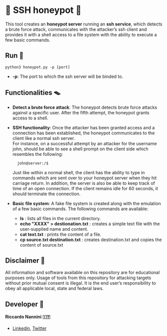 # :honey_pot: SSH honeypot :honey_pot:
This tool creates an **honeypot server** running an **ssh service**, which detects a brute force attack, communicates with the attacker’s ssh client and provides it with a shell access
to a file system with the ability to execute a few basic commands.

## Run :bee:

	python3 honeypot.py -p [port]
 - **-p**: The port to which the ssh server will be binded to.

## Functionalities :mouse_trap:

- **Detect a brute force attack**: The honeypot detects brute force attacks against a specific user. After the fifth attempt, the honeypot grants access to a shell.
- **SSH functionality**: Once the attacker has been granted access and a connection has been established, the honeypot communicates to the client like a normal ssh server. <br>For instance, on a successful attempt by an attacker for the username john, should be able to see a shell prompt on the client side which resembles the following:

		john@server:/$
	Just like within a normal shell, the client has the ability to type in commands which are sent over to your honeypot server when they hit carriage return. In addition, the server is also be able to keep track of time of an open connection. If the client remains idle for 60 seconds, it should terminate the connection.
- **Basic file system**: A fake file system is created along with the emulation of a few basic commands. The following commands are available:
	- **ls** : lists all files in the current directory.
	- **echo "XXXX" > destionation.txt** : creates a simple text file with the user-supplied name and content. 
	- **cat text.txt** : prints the content of a file.
	- **cp source.txt destination.txt** : creates destination.txt and copies the content of source.txt

## Disclaimer :page_facing_up:

All information and software available on this repository are for educational purposes only. Usage of tools from this repository for attacking targets without prior mutual consent is illegal. It is the end user’s responsibility to obey all applicable local, state and federal laws.

## Developer :busts_in_silhouette:
 #### Riccardo Nannini :it:
- [Linkedin](https://www.linkedin.com/in/riccardo-nannini/), [Twitter](https://twitter.com/NanniniRiccardo)
